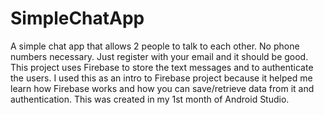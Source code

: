 # SimpleChatApp
A simple chat app that allows 2 people to talk to each other. No phone numbers necessary. Just register with your email and it should be good.
This project uses Firebase to store the text messages and to authenticate the users. I used this as an intro to Firebase project because it helped me learn how Firebase works and how you can save/retrieve data from it and authentication.
This was created in my 1st month of Android Studio.
